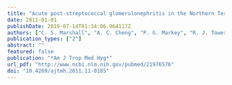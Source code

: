 ```yaml
---
title: "Acute post-streptococcal glomerulonephritis in the Northern Territory of Australia: a review of 16 years data and comparison with the literature"
date: 2011-01-01
publishDate: 2019-07-14T01:34:06.964117Z
authors: ["C. S. Marshall", "A. C. Cheng", "P. G. Markey", "R. J. Towers", "L. J. Richardson", "P. K. Fagan", "L. Scott", "V. L. Krause", "B. J. Currie"]
publication_types: ["2"]
abstract: ""
featured: false
publication: "*Am J Trop Med Hyg*"
url_pdf: "http://www.ncbi.nlm.nih.gov/pubmed/21976576"
doi: "10.4269/ajtmh.2011.11-0185"
---
```


